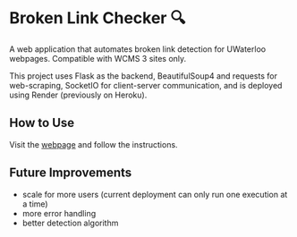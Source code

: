 # Broken Link Checker 🔍

A web application that automates broken link detection for UWaterloo webpages. Compatible with WCMS 3 sites only.

This project uses Flask as the backend, BeautifulSoup4 and requests for web-scraping, SocketIO for client-server communication, and is deployed using Render (previously on Heroku).

## How to Use
Visit the [webpage](https://ceeit-link-checker.onrender.com/) and follow the instructions.

## Future Improvements
- scale for more users (current deployment can only run one execution at a time)
- more error handling
- better detection algorithm
